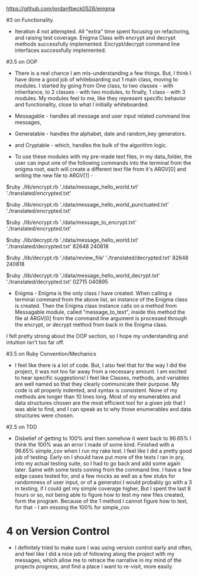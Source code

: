 
https://github.com/jordanfbeck0528/enigma


#3 on Functionality

- Iteration 4 not attempted. All "extra" time spent focusing on refactoring,
 and raising test coverage. Enigma Class with encrypt and decrypt methods successfully
 implemented. Encrypt/decrypt command line interfaces successfully implemented.

#3.5 on OOP

- There is a real chance I am mis-understanding a few things. But, I think I have done
 a good job of whiteboarding out 1 main class, moving to modules. I started by going from One class, to two classes - with inheritance, to 2 classes -  with two modules, to finally, 1 class - with 3 modules. My modules feel to me, like they represent specific behavior and functionality, close to what I initially whiteboarded.

 - Messagable - handles all message and user
 input related command line messages,
 - Generatable - handles the alphabet, date and random_key generators.
 - and Cryptable - which, handles the bulk of the algorithm logic.

 - To use these modules with my pre-made text files, in my data_folder, the user can input one of the following commands into the terminal from the enigma root, each will create a different text file from it's ARGV[0] and writing the new file to ARGV[1]  -

  $ruby ./lib/encrypt.rb './data/message_hello_world.txt' './translated/encrypted.txt'

  $ruby ./lib/encrypt.rb './data/message_hello_world_punctuated.txt' './translated/encrypted.txt'

  $ruby ./lib/encrypt.rb './data/message_to_encrypt.txt' './translated/encrypted.txt'

  $ruby ./lib/decrypt.rb './data/message_hello_world.txt' './translated/decrypted.txt' 82648 240818

  $ruby ./lib/decrypt.rb './data/review_file' './translated/decrypted.txt' 82648 240818

  $ruby ./lib/decrypt.rb './data/message_hello_world_decrypt.txt' './translated/decrypted.txt' 02715 040895

 - Enigma - Enigma is the only class I have created. When calling a terminal command from the above list, an instance of the Enigma class is created. Then the Enigma class instance calls on a method from Messagable module, called "message_to_text", inside this method the file at ARGV[0] from the command line argument is processed through the encrypt, or decrypt method from back in the Enigma class.

 I felt pretty strong about the OOP section, so I hope my understanding and intuition isn't too far off.

#3.5 on Ruby Convention/Mechanics

- I feel like there is a lot of code. But, I also feel that for the way I did the project, it was not too far away from a necessary amount. I am excited to hear specific suggestions! I feel like Classes, methods, and variables are well named so that they clearly communicate their purpose. My code is all properly indented, and syntax is consistent. None of my methods are longer than 10 lines long. Most of my enumerables and data structures chosen are the most efficient tool for a given job that I was able to find, and I can speak as to why those enumerables and data structures were chosen.

#2.5 on TDD

- Disbelief of getting to 100% and then somehow it went back to 96.65% I think the 100% was an error I made of some kind. Finished with a 96.65% simple_cov when I run my rake test. I feel like I did a pretty good job of testing. Early on I should have put more of the tests I ran in pry, into my actual testing suite, so I had to go back and add some again later. Same with some tests coming from the command line. I have a few edge cases tested for, and a few mocks as well as a few stubs for randomness of user input, or of a generator.I would probably go with a 3 in testing, if I could get my simple coverage higher, But I spent the last 8 hours or so, not being able to figure how to test my new files created, form the program. Because of the 1 method I cannot figure how to test, for that - I am missing the 100% for simple_cov

# 4 on Version Control

- I definitely tried to make sure I was using version control early and often, and feel like I did a nice job of following along the project with my messages, which allow me to retrace the narrative in my mind of the projects progress, and find a place I want to re-visit, more easily.
